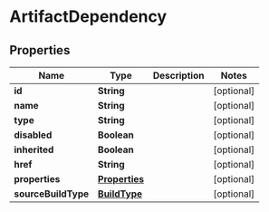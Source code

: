 
# ArtifactDependency

## Properties
Name | Type | Description | Notes
------------ | ------------- | ------------- | -------------
**id** | **String** |  |  [optional]
**name** | **String** |  |  [optional]
**type** | **String** |  |  [optional]
**disabled** | **Boolean** |  |  [optional]
**inherited** | **Boolean** |  |  [optional]
**href** | **String** |  |  [optional]
**properties** | [**Properties**](Properties.md) |  |  [optional]
**sourceBuildType** | [**BuildType**](BuildType.md) |  |  [optional]



